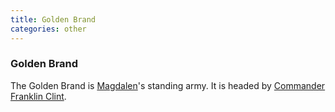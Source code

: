 ```yaml
---
title: Golden Brand
categories: other
---
```


### Golden Brand

The Golden Brand is [Magdalen](Magdalen)'s standing army. It is headed by [Commander Franklin Clint](FranklinClint).
